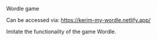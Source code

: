 Wordle game

Can be accessed via: https://kerim-my-wordle.netlify.app/

Imitate the functionality of the game Wordle.
